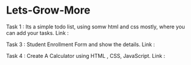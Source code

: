 # Lets-Grow-More

Task 1 : Its a simple todo list, using somw html and css mostly, where you can add your tasks.
Link   :   

Task 3 : Student Enrollment Form and show the details.
Link   :

Task 4 : Create A Calculator using HTML , CSS, JavaScript.
Link   : 
